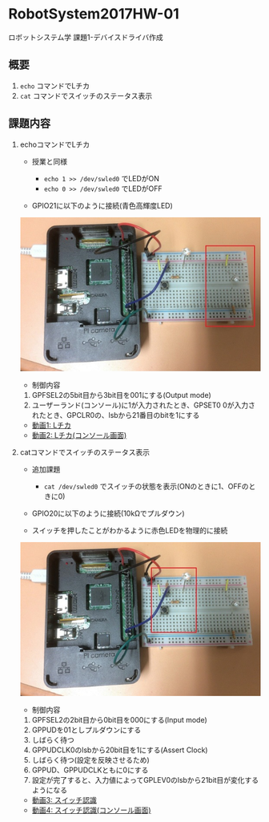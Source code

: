 # RobotSystem2017HW-01
ロボットシステム学 課題1-デバイスドライバ作成

## 概要
1. `echo` コマンドでLチカ
1. `cat` コマンドでスイッチのステータス表示


## 課題内容
1. echoコマンドでLチカ
    * 授業と同様
        * `echo 1 >> /dev/swled0` でLEDがON
        * `echo 0 >> /dev/swled0` でLEDがOFF

    * GPIO21に以下のように接続(青色高輝度LED)

    ![Lチカ](./images/fig1.jpg)
    
    * 制御内容
    1. GPFSEL2の5bit目から3bit目を001にする(Output mode)
    1. ユーザーランド(コンソール)に1が入力されたとき、GPSET0
       0が入力されたとき、GPCLR0の、lsbから21番目のbitを1にする

    * [動画1: Lチカ](https://youtu.be/CslaoA1eb30)
    * [動画2: Lチカ(コンソール画面)](https://youtu.be/X-081OScJBE)


1. catコマンドでスイッチのステータス表示
    * 追加課題
        * `cat /dev/swled0` でスイッチの状態を表示(ONのときに1、OFFのときに0)

    * GPIO20に以下のように接続(10kΩでプルダウン)
    * スイッチを押したことがわかるように赤色LEDを物理的に接続

    ![スイッチ](./images/fig2.jpg)

    * 制御内容
    1. GPFSEL2の2bit目から0bit目を000にする(Input mode)
    1. GPPUDを01としプルダウンにする
    1. しばらく待つ
    1. GPPUDCLK0のlsbから20bit目を1にする(Assert Clock)
    1. しばらく待つ(設定を反映させるため)
    1. GPPUD、GPPUDCLKともに0にする
    1. 設定が完了すると、入力値によってGPLEV0のlsbから21bit目が変化するようになる

    * [動画3: スイッチ認識](https://youtu.be/V7vF-qqg9bc)
    * [動画4: スイッチ認識(コンソール画面)](https://youtu.be/lVNPugOPNds)
